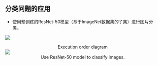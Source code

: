 ## 分类问题的应用

<div grid="~ cols-2 gap-4">

<div mt-3 text-sm>

- 使用预训练的ResNet-50模型（基于ImageNet数据集的子集）进行图片分类。

![](https://vip2.loli.io/2023/10/30/8VicrSF9yXNvOkG.webp)

<center>Execution order diagram</center>

</div>

<div flex flex-col justify-center items-center mx-12>

<img src="https://vip2.loli.io/2023/10/30/FH2KNvELYRwnZTy.webp" />

<center text-sm mt-2>Use ResNet-50 model to classify images.</center>

</div>

</div>

<!-- 监督学习在分类问题方面的应用有很多，以刚才流程图演示的图片分类为例。

我们采用预训练的ResNet-50模型（基于ImageNet数据集的子集）进行图片分类。

首先给大家简单地介绍一下ImageNet数据集和ResNet-50模型。

ImageNet数据集（韩枫老师在高级人工智能课上提及过）：

它是一个大型的视觉数据库。其中包含了超过1000万个手动标注的图像，涵盖了22000个不同的类别。这个数据集的重要性在于它的规模和多样性，为机器学习模型提供了丰富的训练资料。它的主要创始人和关键贡献者是华人AI女神—李飞飞。

ResNet(Residual Network)-50模型：

这是深度学习领域中广受欢迎的卷积神经网络模型。该模型基于部分ImageNet数据集（包含1000个类别，含有不同种类的动物、植物、交通工具、日常用品等）训练。被广泛应用于图像分类。

PyTorch框架提供了预训练的ResNet-50模型。当我们用它来处理图像时，它会返回与图像内容相匹配的类别ID。然后，我们可以参考相应的类别表来获取该ID对应的类别名称。

右侧代码的执行流程如左图所示。 -->